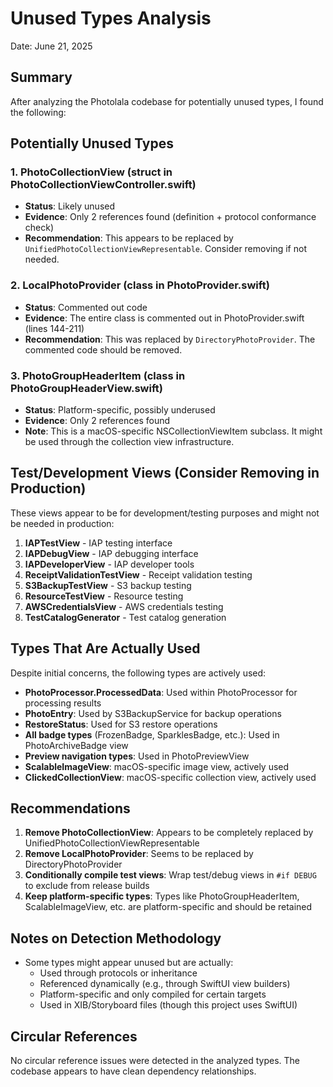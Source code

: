 # Unused Types Analysis

Date: June 21, 2025

## Summary

After analyzing the Photolala codebase for potentially unused types, I found the following:

## Potentially Unused Types

### 1. **PhotoCollectionView** (struct in PhotoCollectionViewController.swift)
- **Status**: Likely unused
- **Evidence**: Only 2 references found (definition + protocol conformance check)
- **Recommendation**: This appears to be replaced by `UnifiedPhotoCollectionViewRepresentable`. Consider removing if not needed.

### 2. **LocalPhotoProvider** (class in PhotoProvider.swift)
- **Status**: Commented out code
- **Evidence**: The entire class is commented out in PhotoProvider.swift (lines 144-211)
- **Recommendation**: This was replaced by `DirectoryPhotoProvider`. The commented code should be removed.

### 3. **PhotoGroupHeaderItem** (class in PhotoGroupHeaderView.swift)
- **Status**: Platform-specific, possibly underused
- **Evidence**: Only 2 references found
- **Note**: This is a macOS-specific NSCollectionViewItem subclass. It might be used through the collection view infrastructure.

## Test/Development Views (Consider Removing in Production)

These views appear to be for development/testing purposes and might not be needed in production:

1. **IAPTestView** - IAP testing interface
2. **IAPDebugView** - IAP debugging interface
3. **IAPDeveloperView** - IAP developer tools
4. **ReceiptValidationTestView** - Receipt validation testing
5. **S3BackupTestView** - S3 backup testing
6. **ResourceTestView** - Resource testing
7. **AWSCredentialsView** - AWS credentials testing
8. **TestCatalogGenerator** - Test catalog generation

## Types That Are Actually Used

Despite initial concerns, the following types are actively used:
- **PhotoProcessor.ProcessedData**: Used within PhotoProcessor for processing results
- **PhotoEntry**: Used by S3BackupService for backup operations
- **RestoreStatus**: Used for S3 restore operations
- **All badge types** (FrozenBadge, SparklesBadge, etc.): Used in PhotoArchiveBadge view
- **Preview navigation types**: Used in PhotoPreviewView
- **ScalableImageView**: macOS-specific image view, actively used
- **ClickedCollectionView**: macOS-specific collection view, actively used

## Recommendations

1. **Remove PhotoCollectionView**: Appears to be completely replaced by UnifiedPhotoCollectionViewRepresentable
2. **Remove LocalPhotoProvider**: Seems to be replaced by DirectoryPhotoProvider
3. **Conditionally compile test views**: Wrap test/debug views in `#if DEBUG` to exclude from release builds
4. **Keep platform-specific types**: Types like PhotoGroupHeaderItem, ScalableImageView, etc. are platform-specific and should be retained

## Notes on Detection Methodology

- Some types might appear unused but are actually:
  - Used through protocols or inheritance
  - Referenced dynamically (e.g., through SwiftUI view builders)
  - Platform-specific and only compiled for certain targets
  - Used in XIB/Storyboard files (though this project uses SwiftUI)

## Circular References

No circular reference issues were detected in the analyzed types. The codebase appears to have clean dependency relationships.